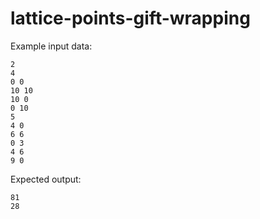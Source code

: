 # lattice-points-gift-wrapping
Example input data:
```
2
4
0 0
10 10
10 0
0 10
5
4 0
6 6
0 3
4 6
9 0
```
Expected output:
```
81
28
```
